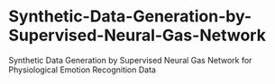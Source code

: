 # Synthetic-Data-Generation-by-Supervised-Neural-Gas-Network
Synthetic Data Generation by Supervised Neural Gas Network for Physiological Emotion Recognition Data 
